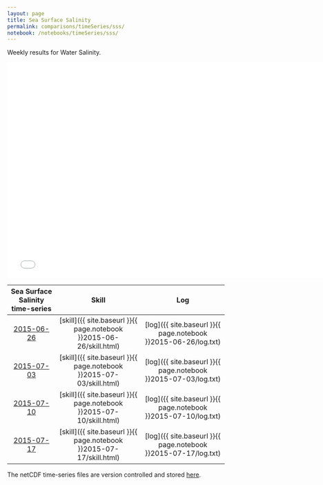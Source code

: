 ```yaml
---
layout: page
title: Sea Surface Salinity
permalink: comparisons/timeSeries/sss/
notebook: /notebooks/timeSeries/sss/
---
```


Weekly results for Water Salinity.

<iframe width="750" height="500" frameBorder="0" src="{{ site.baseurl }}{{ page.notebook }}2015-07-17/mapa.html" name="iframe"> <p>Your browser does not support iframes.</p> </iframe>


| Sea Surface Salinity time-series                                                                   | Skill                                                                | Log                                                            |
|:--------------------------------------------------------------------------------------------------:|:--------------------------------------------------------------------:|:--------------------------------------------------------------:|
| <a href="{{ site.baseurl }}{{ page.notebook }}2015-06-26/mapa.html" target="iframe">2015-06-26</a> | [skill]({{ site.baseurl }}{{ page.notebook }}2015-06-26/skill.html)  | [log]({{ site.baseurl }}{{ page.notebook }}2015-06-26/log.txt) |
| <a href="{{ site.baseurl }}{{ page.notebook }}2015-07-03/mapa.html" target="iframe">2015-07-03</a> | [skill]({{ site.baseurl }}{{ page.notebook }}2015-07-03/skill.html)  | [log]({{ site.baseurl }}{{ page.notebook }}2015-07-03/log.txt) |
| <a href="{{ site.baseurl }}{{ page.notebook }}2015-07-10/mapa.html" target="iframe">2015-07-10</a> | [skill]({{ site.baseurl }}{{ page.notebook }}2015-07-10/skill.html)  | [log]({{ site.baseurl }}{{ page.notebook }}2015-07-10/log.txt) |
| <a href="{{ site.baseurl }}{{ page.notebook }}2015-07-17/mapa.html" target="iframe">2015-07-17</a> | [skill]({{ site.baseurl }}{{ page.notebook }}2015-07-17/skill.html)  | [log]({{ site.baseurl }}{{ page.notebook }}2015-07-17/log.txt) |

The netCDF time-series files are version controlled and stored [here](https://github.com/ocefpaf/secoora/tree/gh-pages/notebooks/timeSeries/sss).
